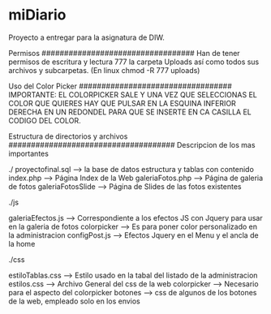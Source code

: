# miDiario
Proyecto a entregar para la asignatura de DIW.

Permisos
##################################
Han de tener permisos de escritura y lectura 777 la carpeta Uploads así como todos sus archivos y subcarpetas.
(En linux chmod -R 777 uploads)

Uso del Color Picker
##################################
IMPORTANTE: EL COLORPICKER SALE Y UNA VEZ QUE SELECCIONAS EL COLOR QUE QUIERES HAY QUE PULSAR EN
LA ESQUINA INFERIOR DERECHA EN UN REDONDEL PARA QUE SE INSERTE EN CA CASILLA EL CODIGO DEL COLOR.


Estructura de directorios y archivos
#####################################
Descripcion de los mas importantes


./
proyectofinal.sql --> la base de datos estructura y tablas con contenido
index.php --> Página Index de la Web
galeriaFotos.php --> Página de galeria de fotos 
galeriaFotosSlide --> Página de Slides de las fotos existentes

./js

galeriaEfectos.js --> Correspondiente a los efectos JS con Jquery para usar en la galeria de fotos
colorpicker --> Es para poner color personalizado en la administracion
configPost.js --> Efectos Jquery en el Menu y el ancla de la home

./css

estiloTablas.css --> Estilo usado en la tabal del listado de la administracion
estilos.css --> Archivo General del css de la web
colorpicker --> Necesario para el aspecto del colorpicker
botones --> css de algunos de los botones de la web, empleado solo en los envios






